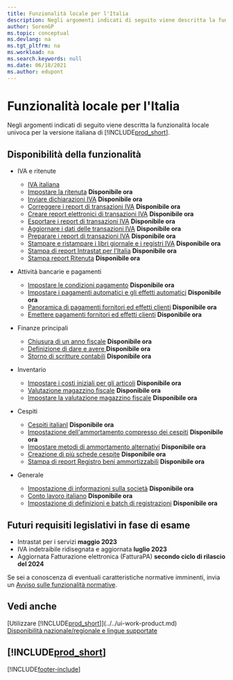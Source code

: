 ```yaml
---
title: Funzionalità locale per l'Italia
description: Negli argomenti indicati di seguito viene descritta la funzionalità locale nella versione italiana di Business Central.
author: SorenGP
ms.topic: conceptual
ms.devlang: na
ms.tgt_pltfrm: na
ms.workload: na
ms.search.keywords: null
ms.date: 06/18/2021
ms.author: edupont
---
```

# Funzionalità locale per l'Italia

Negli argomenti indicati di seguito viene descritta la funzionalità locale univoca per la versione italiana di [!INCLUDE[prod_short](../../includes/prod_short.md)].  

## Disponibilità della funzionalità

* IVA e ritenute
    * [IVA italiana](italian-vat.md)
    * [Impostare la ritenuta](set-up-withholding-tax.md) **Disponibile ora**  
    * [Inviare dichiarazioni IVA](how-to-submit-vat-statements.md) **Disponibile ora**
    * [Correggere i report di transazioni IVA](how-to-correct-vat-transactions-reports.md) **Disponibile ora**
    * [Creare report elettronici di transazioni IVA](how-to-create-electronic-vat-transactions-reports.md) **Disponibile ora**
    * [Esportare i report di transazioni IVA](how-to-export-vat-transactions-reports.md) **Disponibile ora**
    * [Aggiornare i dati delle transazioni IVA](how-to-update-vat-transactions-data.md) **Disponibile ora**
    * [Preparare i report di transazioni IVA](how-to-prepare-for-vat-transactions-reports.md) **Disponibile ora**
    * [Stampare e ristampare i libri giornale e i registri IVA](how-to-print-and-reprint-g-l-books-and-vat-registers.md) **Disponibile ora**
    * [Stampa di report Intrastat per l'Italia](how-to-print-intrastat-reports-for-italy.md) **Disponibile ora**
    * [Stampa report Ritenuta](how-to-print-withholding-tax-reports.md) **Disponibile ora**

* Attività bancarie e pagamenti
    * [Impostare le condizioni pagamento](how-to-set-up-payment-terms.md) **Disponibile ora**
    * [Impostare i pagamenti automatici e gli effetti automatici](how-to-set-up-automatic-payments-and-automatic-bills.md) **Disponibile ora**
    * [Panoramica di pagamenti fornitori ed effetti clienti](vendor-payments-and-customer-bills-overview.md) **Disponibile ora**
    * [Emettere pagamenti fornitori ed effetti clienti](how-to-issue-vendor-payments-and-customer-bills.md) **Disponibile ora**

* Finanze principali
    * [Chiusura di un anno fiscale](how-to-close-a-fiscal-year.md) **Disponibile ora**
    * [Definizione di dare e avere ](how-to-define-debit-and-credit-amounts.md) **Disponibile ora**
    * [Storno di scritture contabili](reversing-journal-entries.md) **Disponibile ora**

* Inventario
    * [Impostare i costi iniziali per gli articoli](how-to-set-up-initial-item-costs.md) **Disponibile ora**
    * [Valutazione magazzino fiscale](fiscal-inventory-valuation.MD) **Disponibile ora**
    * [Impostare la valutazione magazzino fiscale](how-to-set-up-fiscal-inventory-valuation.md) **Disponibile ora**

* Cespiti
    * [Cespiti italianI](italian-fixed-assets.md) **Disponibile ora**
    * [Impostazione dell'ammortamento compresso dei cespiti](how-to-set-up-compressed-depreciation-of-fixed-assets.md) **Disponibile ora**
    * [Impostare metodi di ammortamento alternativi](how-to-set-up-alternate-depreciation-methods.md) **Disponibile ora**  
    * [Creazione di più schede cespite](how-to-create-multiple-fixed-asset-cards.md) **Disponibile ora**
    * [Stampa di report Registro beni ammortizzabili](how-to-print-depreciation-book-reports.md) **Disponibile ora**

* Generale
    * [Impostazione di informazioni sulla società](how-to-set-up-company-information.md) **Disponibile ora**
    * [Conto lavoro italiano](italian-subcontracting.md) **Disponibile ora**
    * [Impostazione di definizioni e batch di registrazioni](how-to-set-up-journal-templates-and-batches.md) **Disponibile ora**

## Futuri requisiti legislativi in fase di esame

* Intrastat per i servizi **maggio 2023**
* IVA indetraibile ridisegnata e aggiornata **luglio 2023**
* Aggiornata Fatturazione elettronica (FatturaPA) **secondo ciclo di rilascio del 2024**

Se sei a conoscenza di eventuali caratteristiche normative imminenti, invia un [Avviso sulle funzionalità normative](https://forms.office.com/pages/responsepage.aspx?id=v4j5cvGGr0GRqy180BHbRwkeauYiJKZOpJ0CtKuVmJlURURaMlQ4Rk05UFY4NkVEOTA0MUU5WThXSC4u).

## Vedi anche

[Utilizzare [!INCLUDE[prod_short](../../includes/prod_short.md)]](../../ui-work-product.md)  
[Disponibilità nazionale/regionale e lingue supportate](/dynamics365/business-central/dev-itpro/compliance/apptest-countries-and-translations)  

## [!INCLUDE[prod_short](../../includes/free_trial_md.md)]  


[!INCLUDE[footer-include](../../includes/footer-banner.md)]
